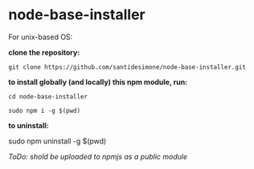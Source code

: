 # node-base-installer

For unix-based OS:

**clone the repository:**

```
git clone https://github.com/santidesimone/node-base-installer.git
```

**to install globally (and locally) this npm module, run:**

```
cd node-base-installer
```

```
sudo npm i -g $(pwd)
```
**to uninstall:**

sudo npm uninstall -g $(pwd)

_ToDo: shold be uploaded to npmjs as a public module_
